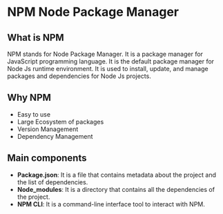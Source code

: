 # NPM Node Package Manager

## What is NPM

NPM stands for Node Package Manager. It is a package manager for JavaScript programming language. It is the default package manager for Node Js runtime environment. It is used to install, update, and manage packages and dependencies for Node Js projects.

## Why NPM

- Easy to use
- Large Ecosystem of packages
- Version Management
- Dependency Management

## Main components

- **Package.json**: It is a file that contains metadata about the project and the list of dependencies.
- **Node_modules**: It is a directory that contains all the dependencies of the project.
- **NPM CLI**: It is a command-line interface tool to interact with NPM.
